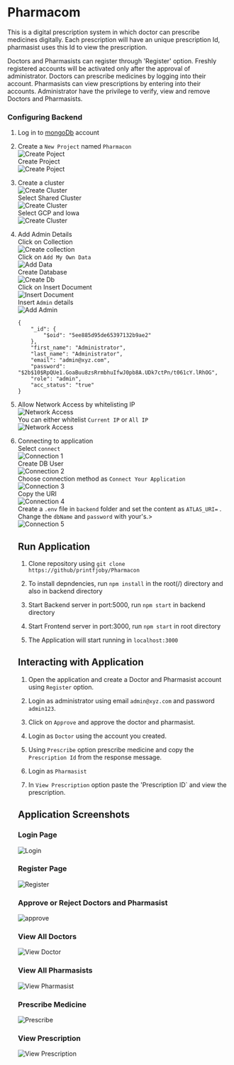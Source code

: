 # Pharmacom

This is a digital prescription system in which doctor can prescribe medicines digitally. Each prescription will have an unique prescription Id, pharmasist uses this Id to view the prescription.<br/>

Doctors and Pharmasists can register through 'Register' option.  Freshly registered accounts will be activated only after the approval of administrator.
Doctors can prescribe medicines by logging into their account. Pharmasists can view prescriptions by entering into their accounts.
Administrator have the privilege to verify, view and remove Doctors and Pharmasists.


### Configuring Backend
1. Log in to [mongoDb](https://account.mongodb.com/account/login) account

2. Create a `New Project` named `Pharmacon`<br/>
    ![Create Poject](/images/newproject.png)<br/>
    Create Project<br/>
    ![Create Poject](/images/createproject.png)<br/>

3. Create a cluster<br/>
    ![Create Cluster](/images/createcluster.png)<br/>
    Select Shared Cluster<br/>
    ![Create Cluster](/images/createcluster2.png)<br/>
    Select GCP and lowa<br/>
    ![Create Cluster](/images/createcluster3.png)<br/>
    

4. Add Admin Details<br/>
    Click on Collection<br/>
    ![Create collection](/images/createcluster4.png)<br/>
    Click on `Add My Own Data`<br/>
    ![Add Data](/images/adddata.png)<br/>
    Create Database<br/>
    ![Create Db](/images/createdb.png)<br/>
    Click on Insert Document<br/>
    ![Insert Document](/images/insertdoc.png)</br>
    Insert `Admin` details<br/>
    ![Add Admin](/images/addadmin.png)<br/>
    ``` 
    {
        "_id": {
            "$oid": "5ee885d95de65397132b9ae2"
        },
        "first_name": "Administrator",
        "last_name": "Administrator",
        "email": "admin@xyz.com",
        "password": "$2b$10$RpQUe1.GoaBuu8zsRrmbhuIfwJ0pb8A.UDk7ctPn/t061cY.lRhOG",
        "role": "admin",
        "acc_status": "true"
    } 
    ```

5. Allow Network Access by whitelisting IP<br/>
    ![Network Access](/images/networkaccess.png)<br/>
    You can either whitelist `Current IP` or `All IP` <br/>
    ![Network Access](/images/networkaccess2.png)<br/>

6. Connecting to application<br/>
    Select `connect`<br/>
    ![Connection 1](/images/conn.png)<br/>
    Create DB User<br/>
    ![Connection 2](/images/conn2.png)<br/>
    Choose connection method as `Connect Your Application`<br/>
    ![Connection 3](/images/conn3.png)<br/>
    Copy the URI<br/>
    ![Connection 4](/images/conn4.png)<br/>
    Create a `.env` file in `backend` folder and set the content as `ATLAS_URI=`<paste the URI copied > . Change the `dbName` and `password` with your's.><br/>
    ![Connection 5](/images/conn5.png)<br/>

    ## Run Application

    1. Clone repository using `git clone https://github/printfjoby/Pharmacon`

    2. To install depndencies, run `npm install` in the root(/) directory and also in backend directory

    3. Start Backend server in port:5000,
        run `npm start` in backend directory

    4. Start Frontend server in port:3000,
        run `npm start` in root directory
    
    5. The Application will start running in `localhost:3000`

    ## Interacting with Application
    1. Open the application and create a Doctor and Pharmasist account using `Register` option.
    
    2. Login as administrator using email `admin@xyz.com` and password `admin123`.
    
    3. Click on `Approve` and approve the doctor and pharmasist.

    4. Login as `Doctor` using the account you created.

    5. Using `Prescribe` option prescribe medicine and copy the `Prescription Id` from the response message.
    
    6. Login as `Pharmasist` 
    
    7. In `View Prescription` option paste the 'Prescription ID` and view the prescription.
        

    ## Application Screenshots

    ### Login Page
    ![Login](/images/login.png)

    ### Register Page
    ![Register](/images/register.png)

    ### Approve or Reject Doctors and Pharmasist
    ![approve](/images/approve.png)

    ### View All Doctors
    ![View Doctor](/images/viewdoc.png)

    ### View All Pharmasists
    ![View Pharmasist](/images/viewpharma.png)

    ### Prescribe Medicine
    ![Prescribe](/images/prescribe.png)

    ### View Prescription
    ![View Prescription](/images/viewprescription.png)